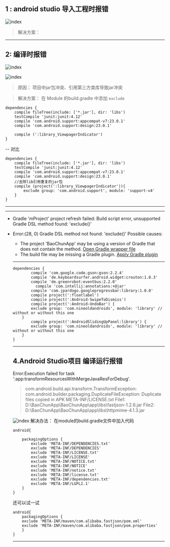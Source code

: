 ##	1 : android studio 导入工程时报错
![index](/ScreenShot/20151223151437.png)
>解决方案：
    
-----
##	2: 编译时报错
![index](/ScreenShot/20160111171956.png)

![index](/ScreenShot/20160113082630.png)

>原因：
	项目中jar包冲突、引用第三方类库导致jar冲突

>解决方案：
	在 Module 的build.gradle 中添加 `exclude`

	dependencies {
    	compile fileTree(include: ['*.jar'], dir: 'libs')
   		testCompile 'junit:junit:4.12'
    	compile 'com.android.support:appcompat-v7:23.0.1'
    	compile 'com.android.support:design:23.0.1'
    	
    	compile (':library_ViewpagerIndicator')
	}
	
--	对比

    dependencies {
    	compile fileTree(include: ['*.jar'], dir: 'libs')
   		testCompile 'junit:junit:4.12'
    	compile 'com.android.support:appcompat-v7:23.0.1'
    	compile 'com.android.support:design:23.0.1'
    	//去除lib引用重复的jar包
    	compile (project(':library_ViewpagerIndicator')){
        	exclude group: 'com.android.support', module: 'support-v4'
    	}
	}
	
----------------

----------

*	Gradle 'mProject' project refresh failed: Build script error, unsupported Gradle DSL method found: 'exclude()'

*	Error:(28, 0) Gradle DSL method not found: 'exclude()'
Possible causes:<ul><li>The project 'BaoChunApp' may be using a version of Gradle that does not contain the method.
<a href="open.wrapper.file">Open Gradle wrapper file</a></li><li>The build file may be missing a Gradle plugin.
<a href="apply.gradle.plugin">Apply Gradle plugin</a></li>

----------

```
dependencies {
	    compile 'com.google.code.gson:gson:2.2.4'
	    compile 'de.keyboardsurfer.android.widget:crouton:1.8.3'
	    compile 'de.greenrobot:eventbus:2.2.0'
		  compile 'com.intellij:annotations:+@jar'
	    compile 'com.jpardogo.googleprogressbar:library:1.0.0'
	    compile project(':floatlabel')
	    compile project(':Android-SwipeToDismiss')
	    compile project(':Android-UndoBar') {
        exclude group: 'com.nineoldandroids', module: 'library' // without or without this one
    }
	    compile project(':AndroidSlidingUpPanel:library') {
        exclude group: 'com.nineoldandroids', module: 'library' // without or without this one
    }
}
```
----------

##	4.Android Studio项目 编译运行报错
Error:Execution failed for task ':app:transformResourcesWithMergeJavaResForDebug'.
> com.android.build.api.transform.TransformException: com.android.builder.packaging.DuplicateFileException: Duplicate files copied in APK META-INF/LICENSE.txt
	File1: D:\BaoChunApp\BaoChunApp\app\libs\fastjson-1.2.6.jar
	File2: D:\BaoChunApp\BaoChunApp\app\libs\httpmime-4.1.3.jar
	
![index](/ScreenShot/20160205083112.png)
解决办法：
	在module的build.gradle文件中加入代码
	
	android{
		
		packagingOptions {  
			exclude 'META-INF/DEPENDENCIES.txt' 
			exclude 'META-INF/DEPENDENCIES'			
			exclude 'META-INF/LICENSE.txt' 
			exclude 'META-INF/LICENSE'
			exclude 'META-INF/NOTICE.txt'  
			exclude 'META-INF/NOTICE'  
			exclude 'META-INF/notice.txt'  
			exclude 'META-INF/license.txt'  
			exclude 'META-INF/dependencies.txt'  
			exclude 'META-INF/LGPL2.1'  
		}  
	}
	
  
  还可以试一试
  
	android{
		packagingOptions {
	    exclude 'META-INF/maven/com.alibaba.fastjson/pom.xml'
	    exclude 'META-INF/maven/com.alibaba.fastjson/pom.properties'
		}
	}



----------
